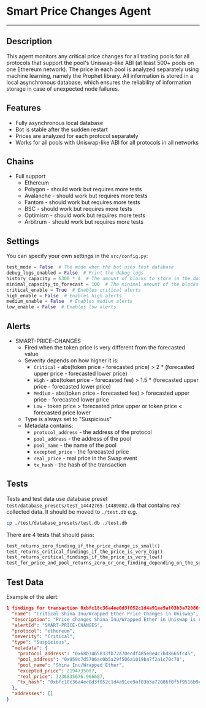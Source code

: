 # **Smart Price Changes Agent**

---

## Description

This agent monitors any critical price changes for all trading pools for all protocols that support the pool's
Uniswap-like ABI (at least 500+ pools on one Ethereum network). The price in each pool is analyzed separately using
machine learning, namely the Prophet library. All information is stored in a local asynchronous database, which ensures
the reliability of information storage in case of unexpected node failures.

## Features

- Fully asynchronous local database
- Bot is stable after the sudden restart
- Prices are analyzed for each protocol separately
- Works for all pools with Uniswap-like ABI for all protocols in all networks

## Chains

- Full support
    - Ethereum
    - Polygon - should work but requires more tests
    - Avalanche - should work but requires more tests
    - Fantom - should work but requires more tests
    - BSC - should work but requires more tests
    - Optimism - should work but requires more tests
    - Arbitrum - should work but requires more tests

## Settings

You can specify your own settings in the `src/config.py`:

```python
test_mode = False  # The mode when the bot uses test database
debug_logs_enabled = False  # Print the debug logs
history_capacity = 6300 * 4  # The amount of blocks to store in the database
minimal_capacity_to_forecast = 100  # The minimal amount of the blocks to start forecasting
critical_enable = True  # Enables critical alerts
high_enable = False  # Enables high alerts
medium_enable = False  # Enables medium alerts
low_enable = False  # Enables low alerts
```

## Alerts

- SMART-PRICE-CHANGES
    - Fired when the token price is very different from the forecasted value
    - Severity depends on how higher it is:
        - `Critical` - abs(token price - forecasted price) > 2 * (forecasted upper price - forecasted lower price)
        - `High` - abs(token price - forecasted fee) > 1.5 * (forecasted upper price - forecasted lower price)
        - `Medium` - abs(token price - forecasted fee) > forecasted upper price - forecasted lower price
        - `Low` - token price > forecasted price upper or token price < forecasted price lower
    - Type is always set to "Suspicious"
    - Metadata contains:
        - `protocol_address` - the address of the protocol
        - `pool_address` - the address of the pool
        - `pool_name` - the name of the pool
        - `excepted_price` - the forecasted price
        - `real_price` - real price in the Swap event
        - `tx_hash` - the hash of the transaction

## Tests

Tests and test data use database preset `test/database_presets/test_14442765-14489802.db` that contains real collected
data. It should be moved to `./test.db` e.g.

```bash
cp ./test/database_presets/test.db ./test.db
```

There are 4 tests that should pass:

```python
test_returns_zero_finding_if_the_price_change_is_small()
test_returns_critical_findings_if_the_price_is_very_big()
test_returns_critical_findings_if_the_price_is_very_low()
test_for_price_and_pool_returns_zero_or_one_finding_depending_on_the_seasonality()
```

## Test Data

Example of the alert:

```json
1 findings for transaction 0xbfc18c36a4ee0d3f052c1d4a91ee9af03b3a72086f0f5f9516b94b8bda848688 {
  "name": "Critical Shina Inu/Wrapped Ether Price Changes in Uniswap",
  "description": "Price changes Shina Inu/Wrapped Ether in Uniswap is critically higher than excepted!",
  "alertId": "SMART-PRICE-CHANGES",
  "protocol": "ethereum",
  "severity": "Critical",
  "type": "Suspicious",
  "metadata": {
    "protocol_address": "0x68b3465833fb72a70ecdf485e0e4c7bd8665fc45",
    "pool_address": "0x959c7d5706ac0b5a29f506a1019ba7f2a1c70c70",
    "pool_name": "Shina Inu/Wrapped Ether",
    "excepted_price": 2194735087,
    "real_price": 3236835676.966687,
    "tx_hash": "0xbfc18c36a4ee0d3f052c1d4a91ee9af03b3a72086f0f5f9516b94b8bda848688"
  },
  "addresses": []
}

```
